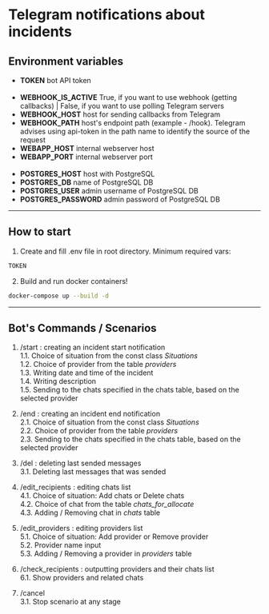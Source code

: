 # Telegram notifications about incidents

## Environment variables
 - **TOKEN** bot API token 
 <br><br>
 - **WEBHOOK_IS_ACTIVE** True, if you want to use webhook (getting callbacks) | False, if you want to use polling Telegram servers
 - **WEBHOOK_HOST** host for sending callbacks from Telegram
 - **WEBHOOK_PATH** host's endpoint path (example - /hook). Telegram advises using api-token in the path name to identify the source of the request
 - **WEBAPP_HOST** internal webserver host
 - **WEBAPP_PORT** internal webserver port 
 <br><br>
 - **POSTGRES_HOST** host with PostgreSQL
 - **POSTGRES_DB** name of PostgreSQL DB
 - **POSTGRES_USER** admin username of PostgreSQL DB
 - **POSTGRES_PASSWORD** admin password of PostgreSQL DB

<hr>

## How to start

1. Create and fill .env file in root directory. Minimum required vars:
```bash
TOKEN
```

2. Build and run docker containers!
```bash
docker-compose up --build -d
```

<hr>

## Bot's Commands / Scenarios

1. /start : creating an incident start notification <br>
 1.1. Choice of situation from the const class *Situations* <br>
 1.2. Choice of provider from the table *providers* <br>
 1.3. Writing date and time of the incident <br>
 1.4. Writing description <br>
 1.5. Sending to the chats specified in the chats table, based on the selected provider <br>
   
2. /end : creating an incident end notification <br>
 2.1. Choice of situation from the const class *Situations* <br>
 2.2. Choice of provider from the table *providers* <br>
 2.3. Sending to the chats specified in the chats table, based on the selected provider <br>
   
3. /del : deleting last sended messages <br>
 3.1. Deleting last messages that was sended

4. /edit_recipients : editing chats list <br>
 4.1. Choice of situation: Add chats or Delete chats <br>
 4.2. Choice of chat from the table *chats_for_allocate* <br>
 4.3. Adding / Removing chat in *chats* table <br>
   
5. /edit_providers : editing providers list <br>
 5.1. Choice of situation: Add provider or Remove provider <br>
 5.2. Provider name input <br>
 5.3. Adding / Removing a provider in *providers* table <br>
   
6. /check_recipients : outputting providers and their chats list <br>
 6.1. Show providers and related chats <br>

7. /cancel <br>
 3.1. Stop scenario at any stage <br>
